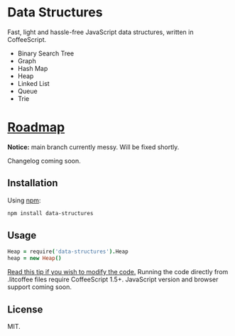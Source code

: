 # Data Structures
Fast, light and hassle-free JavaScript data structures, written in CoffeeScript.

- Binary Search Tree
- Graph
- Hash Map
- Heap
- Linked List
- Queue
- Trie

# [Roadmap](https://github.com/chenglou/data-structures/wiki)

**Notice:** main branch currently messy. Will be fixed shortly.

Changelog coming soon.

## Installation
Using [npm](http://www.npmjs.org):
```bash
npm install data-structures
```

## Usage
```coffeescript
Heap = require('data-structures').Heap
heap = new Heap()
```

[Read this tip if you wish to modify the code.](https://www.github.com/chenglou/data-structures/wiki/Literate-CoffeeScript-setup-in-Sublime-Text)
Running the code directly from .litcoffee files require CoffeeScript 1.5+. JavaScript version and browser support coming soon.

## License
MIT.
